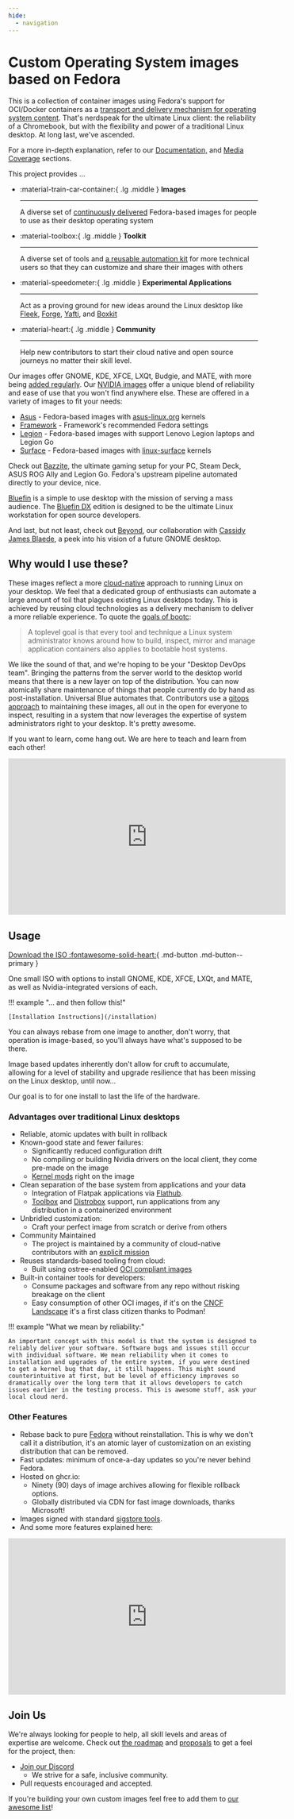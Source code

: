 ```yaml
---
hide:
  - navigation
---
```


# Custom Operating System images based on Fedora

This is a collection of container images using Fedora's support for OCI/Docker containers as a [transport and delivery mechanism for operating system content](https://fedoraproject.org/wiki/Changes/OstreeNativeContainerStable). That's nerdspeak for the ultimate Linux client: the reliability of a Chromebook, but with the flexibility and power of a traditional Linux desktop. At long last, we've ascended.

For a more in-depth explanation, refer to our [Documentation,](/introduction) and [Media Coverage](/media) sections.

This project provides ... 

<div class="grid cards" markdown>

- :material-train-car-container:{ .lg .middle } __Images__

    ---
    A diverse set of [continuously delivered](https://en.wikipedia.org/wiki/Continuous_delivery) Fedora-based images for people to use as their desktop operating system

- :material-toolbox:{ .lg .middle } __Toolkit__

    ---
    A diverse set of tools and [a reusable automation kit](https://github.com/ublue-os/startingpoint) for more technical users so that they can customize and share their images with others

- :material-speedometer:{ .lg .middle } __Experimental Applications__

    ---
    Act as a proving ground for new ideas around the Linux desktop like [Fleek](https://getfleek.dev/), [Forge](https://github.com/ublue-os/forge), [Yafti](https://github.com/ublue-os/yafti), and [Boxkit](https://github.com/ublue-os/boxkit)

- :material-heart:{ .lg .middle } __Community__

    ---
    Help new contributors to start their cloud native and open source journeys no matter their skill level.

</div>
  
Our images offer GNOME, KDE, XFCE, LXQt, Budgie, and MATE, with more being [added regularly](/images). Our [NVIDIA images](/images/nvidia) offer a unique blend of reliability and ease of use that you won't find anywhere else. These are offered in a variety of images to fit your needs:

- [Asus](/images/asus) - Fedora-based images with [asus-linux.org](https://asus-linux.org) kernels
- [Framework](/images/framework) - Framework's recommended Fedora settings 
- [Legion](/images/legion) - Fedora-based images with support Lenovo Legion laptops and Legion Go
- [Surface](/images/surface) - Fedora-based images with [linux-surface](https://github.com/linux-surface/linux-surface) kernels

Check out [Bazzite](/images/bazzite), the ultimate gaming setup for your PC, Steam Deck, ASUS ROG Ally and Legion Go. Fedora's upstream pipeline automated directly to your device, nice. 

[Bluefin](/images/bluefin) is a simple to use desktop with the mission of serving a mass audience. The [Bluefin DX](/images/bluefin/developer-experience) edition is designed to be the ultimate Linux workstation for open source developers.

And last, but not least, check out [Beyond](https://github.com/ublue-os/beyond), our collaboration with [Cassidy James Blaede](https://cassidyjames.com/), a peek into his vision of a future GNOME desktop. 

## Why would I use these?

These images reflect a more [cloud-native](https://en.wikipedia.org/wiki/Cloud-native_computing) approach to running Linux on your desktop. We feel that a dedicated group of enthusiasts can automate a large amount of toil that plagues existing Linux desktops today. This is achieved by reusing cloud technologies as a delivery mechanism to deliver a more reliable experience. To quote the [goals of bootc](https://github.com/containers/bootc):

> A toplevel goal is that every tool and technique a Linux system administrator knows around how to build, inspect, mirror and manage application containers also applies to bootable host systems.

We like the sound of that, and we're hoping to be your "Desktop DevOps team". Bringing the patterns from the server world to the desktop world means that there is a new layer on top of the distribution. You can now atomically share maintenance of things that people currently do by hand as post-installation. Universal Blue automates that. Contributors use a [gitops approach](https://github.com/open-gitops/documents/blob/main/PRINCIPLES.md) to maintaining these images, all out in the open for everyone to inspect, resulting in a system that now leverages the expertise of system administrators right to your desktop. It's pretty awesome. 

If you want to learn, come hang out. We are here to teach and learn from each other!

<iframe width="560" height="315" src="https://www.youtube.com/embed/vZ1LRe_foJY" title="YouTube video player" frameborder="0" allow="accelerometer; autoplay; clipboard-write; encrypted-media; gyroscope; picture-in-picture; web-share" allowfullscreen></iframe>  

## Usage

[Download the ISO :fontawesome-solid-heart:](https://github.com/ublue-os/main/releases){ .md-button .md-button--primary }

One small ISO with options to install GNOME, KDE, XFCE, LXQt, and MATE, as well as Nvidia-integrated versions of each.

!!! example "... and then follow this!"

    [Installation Instructions](/installation)

You can always rebase from one image to another, don't worry, that operation is image-based, so you'll always have what's supposed to be there.

Image based updates inherently don't allow for cruft to accumulate, allowing for a level of stability and upgrade resilience that has been missing on the Linux desktop, until now...

Our goal is to for one install to last the life of the hardware.

### Advantages over traditional Linux desktops

- Reliable, atomic updates with built in rollback
- Known-good state and fewer failures:
  - Significantly reduced configuration drift
  - No compiling or building Nvidia drivers on the local client, they come pre-made on the image
  - [Kernel mods](https://github.com/ublue-os/akmods) right on the image 
- Clean separation of the base system from applications and your data
  - Integration of Flatpak applications via [Flathub](https://flathub.org/home).
  - [Toolbox](https://github.com/containers/toolbox) and [Distrobox](https://github.com/89luca89/distrobox) support, run applications from any distribution in a containerized environment
- Unbridled customization:
  - Craft your perfect image from scratch or derive from others
- Community Maintained
  - The project is maintained by a community of cloud-native contributors with an [explicit mission](/mission)
- Reuses standards-based tooling from cloud:
  - Built using ostree-enabled [OCI compliant images](https://opencontainers.org/)
- Built-in container tools for developers:
  - Consume packages and software from any repo without risking breakage on the client
  - Easy consumption of other OCI images, if it's on the [CNCF Landscape](https://landscape.cncf.io/) it's a first class citizen thanks to Podman!

!!! example "What we mean by reliability:"

    An important concept with this model is that the system is designed to reliably deliver your software. Software bugs and issues still occur with individual software. We mean reliability when it comes to installation and upgrades of the entire system, if you were destined to get a kernel bug that day, it still happens. This might sound counterintuitive at first, but be level of efficiency improves so dramatically over the long term that it allows developers to catch issues earlier in the testing process. This is awesome stuff, ask your local cloud nerd.  

### Other Features

- Rebase back to pure [Fedora](https://getfedora.org/en/) without reinstallation. This is why we don't call it a distribution, it's an atomic layer of customization on an existing distribution that can be removed. 
- Fast updates: minimum of once-a-day updates so you're never behind Fedora.
- Hosted on ghcr.io:
  - Ninety (90) days of image archives allowing for flexible rollback options.
  - Globally distributed via CDN for fast image downloads, thanks Microsoft!
- Images signed with standard [sigstore tools](https://www.sigstore.dev/).
- And some more features explained here:

<iframe width="560" height="315" src="https://www.youtube.com/embed/X8h304Jp9N8?start=435" title="YouTube video player" frameborder="0" allow="accelerometer; autoplay; clipboard-write; encrypted-media; gyroscope; picture-in-picture; web-share" allowfullscreen></iframe>  

## Join Us

We're always looking for people to help, all skill levels and areas of expertise are welcome. Check out [the roadmap](https://github.com/orgs/ublue-os/projects/1) and [proposals](https://github.com/orgs/ublue-os/discussions?discussions_q=is%3Aopen+label%3Aproposal) to get a feel for the project, then: 

- [Join our Discord](https://discord.gg/WEu6BdFEtp)
  - We strive for a safe, inclusive community.
- Pull requests encouraged and accepted.

If you're building your own custom images feel free to add them to [our awesome list](https://github.com/ublue-os/awesome-custom-images)!
